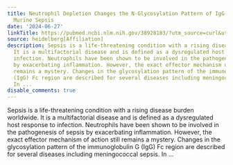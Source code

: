 ```yaml
---
title: Neutrophil Depletion Changes the N-Glycosylation Pattern of IgG in Experimental
  Murine Sepsis
date: '2024-06-27'
linkTitle: https://pubmed.ncbi.nlm.nih.gov/38928183/?utm_source=curl&utm_medium=rss&utm_campaign=pubmed-2&utm_content=1FakS-2QOkCT8HsMOQP1bCRQ4YzyumYOmxmF0moLsQ3dFB1E9V&fc=20220326224207&ff=20240627182010&v=2.18.0.post9+e462414
source: heidelberg[Affiliation]
description: Sepsis is a life-threatening condition with a rising disease burden worldwide.
  It is a multifactorial disease and is defined as a dysregulated host response to
  infection. Neutrophils have been shown to be involved in the pathogenesis of sepsis
  by exacerbating inflammation. However, the exact effector mechanism of action still
  remains a mystery. Changes in the glycosylation pattern of the immunoglobulin G
  (IgG) Fc region are described for several diseases including meningococcal sepsis.
  In ...
disable_comments: true
---
```

Sepsis is a life-threatening condition with a rising disease burden worldwide. It is a multifactorial disease and is defined as a dysregulated host response to infection. Neutrophils have been shown to be involved in the pathogenesis of sepsis by exacerbating inflammation. However, the exact effector mechanism of action still remains a mystery. Changes in the glycosylation pattern of the immunoglobulin G (IgG) Fc region are described for several diseases including meningococcal sepsis. In ...